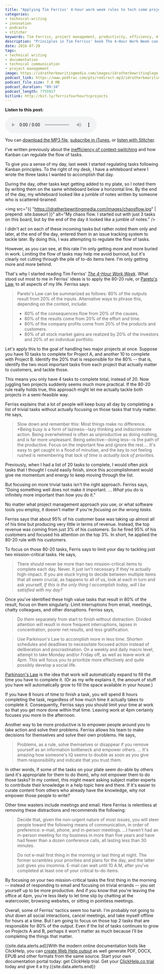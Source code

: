 ```yaml
---
title: "Applying Tim Ferriss' 4-hour work week rules to tech comm projects"
categories:
- technical-writing
- innovation
- podcasts
- stitcher
keywords: Tim Ferriss, project management, productivity, efficiency, 4-hour work week, kanban
description: "Principles in Tim Ferriss' book The 4-Hour Work Week can be applied to tech comm projects. By focusing on the 20% of tasks that result in 80% of the results, limiting your focus to two mission critical tasks a day, empowering those around you to make decisions, and avoiding distractions from trivial tasks, meetings, and email, you can be much more productive in your work. More than crossing off a list of tasks, this approach will likely make your efforts matter."
date: 2016-07-20
tags:
- technical writing
- documentation
- technical communication
- project management
image: https://idratherbewritingmedia.com/images/idratherbewritinglogo.png
podcast_link: https://www.podtrac.com/pts/redirect.mp3/idratherbewritingmedia.com/podcasts/four-hour-projects.mp3
podcast_file_size: 7.8 MB
podcast_duration: "09:34"
podcast_length: 7755917
bitlink: http://bit.ly/ferrisfourhourtcprojects
---
```


<div class="audioControls">
<p><b>Listen to this post:</b></p>
<p><audio controls="controls"><source src="https://www.podtrac.com/pts/redirect.mp3/idratherbewritingmedia.com/podcasts/four-hour-projects.mp3" type="audio/mpeg" /></audio></p>

<p>You can <a href="https://www.podtrac.com/pts/redirect.mp3/idratherbewritingmedia.com/podcasts/four-hour-projects.mp3" alt="Applying 4-hour work week rules to tech comm projects">download the MP3 file</a>, <a href="https://itunes.apple.com/us/podcast/id-rather-be-writing-podcast/id277365275">subscribe in iTunes</a>, or <a href="http://www.stitcher.com/podcast/id-rather-be-writing-technical-writing-podcast"> listen with Stitcher</a>.</p>
</div>

I've written previously about the [inefficiency of context-switching](https://idratherbewriting.com/2016/07/13/context-switching-and-efficiency/) and how Kanban can regulate the flow of tasks.

To give you a sense of my day, last week I started regulating tasks following Kanban principles. To the right of my desk, I have a whiteboard where I wrote the three tasks I wanted to accomplish that day.

During the day, other tasks kept getting added to my plate, so I noted them by writing them on the same whiteboard below a horizontal line. By the end of the day, my whiteboard looked like a jumble of notes written by someone who is scattered-brained:

<img src="{{ "https://idratherbewritingmedia.com/images/chaosflow.jpg" | prepend: site.baseurl }}" alt="My chaos flow. I started out with just 3 tasks on this board, but by the end of the day it looked like a jumble of notes." />

I didn't act on each of these incoming tasks but rather noted them only and later, at the end of the day, entered them in an issue tracking system to tackle later. By doing this, I was attempting to regulate the flow of tasks.

However, as you can see, at this rate I'm only getting more and more buried in work. Limiting the flow of tasks may help me avoid burnout, but it's clearly not cutting through the pile of to-do items here. I'm only getting more and more behind.

That's why I started reading Tim Ferriss' *[The 4-Hour Work Week](http://fourhourworkweek.com/)*. What stood out most to me in Ferriss' ideas is to apply the 80-20 rule, or [Pareto's Law](https://en.wikipedia.org/wiki/Pareto_principle), to all aspects of my life. Ferriss says:

> Pareto's Law can be summarized as follows: 80% of the outputs result from 20% of the inputs. Alternative ways to phrase this, depending on the context, include:
>
>* 80% of the consequences flow from 20% of the causes.
>* 80% of the results come from 20% of the effort and time.
>* 80% of the company profits come from 20% of the products and customers.
>* 80% of all stock market gains are realized by 20% of the investors and 20% of an individual portfolio.

Let's apply this to the goal of handling two major projects at once. Suppose you have 10 tasks to complete for Project A, and another 10 to complete with Project B. Identify the 20% that is responsible for the 80% -- that is, identify the two most important tasks from each project that actually matter to customers, and tackle those.

This means you only have 4 tasks to complete total, instead of 20. Now juggling two projects suddenly seems much more practical. If the 80-20 rule really holds true, this approach might let me actually tackle both projects in a semi-feasible way.

Ferriss explains that a lot of people will keep busy all day by completing a list of trivial tasks without actually focusing on those tasks that truly matter. He says,

>Slow down and remember this: Most things make no difference. *Being busy is a form of laziness--lazy thinking and indiscriminate action. Being overwhelmed is often as unproductive as doing nothing, and is far more unpleasant. Being selective--doing less--is the path of the productive. Focus on the important few and ignore the rest.... It's easy to get caught in a flood of minutiae, and the key to not feeling rushed is remembering that *lack of time is actually lack of priorities.*

Previously, when I had a list of 20 tasks to complete, I would often pick tasks that I thought I could easily finish, since this accomplishment would give me momentum and energy to keep moving through the list.

But focusing on more trivial tasks isn't the right approach. Ferriss says, "Doing something well does not make it important. ... *What* you do is infinitely more important than *how* you do it."

No matter what project management approach you use, or what software tools you employ, it doesn't matter if you're *focusing on the wrong tasks*.

Ferriss says that about 95% of his customer base was taking up almost all of his time but producing very little in terms of revenue. Instead, the top revenue was coming from just 3% of his customers. So he fired 95% of his customers and focused his attention on the top 3%. In short, he applied the 80-20 rule with his customers.

To focus on those 80-20 tasks, Ferris says to limit your day to tackling just two mission-critical tasks. He says,

>There should never be more than two mission-critical items to complete each day. Never. It just isn't necessary if they're actually high-impact. If you are stuck trying to decide between multiple items that all seem crucial, as happens to all of us, look at each in turn and ask yourself, *If this is the only thing I accomplish today, will I be satisfied with my day?*

Once you've identified these high value tasks that result in 80% of the result, focus on them singularly. Limit interruptions from email, meetings, chatty colleagues, and other disruptions. Ferriss says,

>Do them separately from start to finish without distraction. Divided attention will result in more frequent interruptions, lapses in concentration, poorer net results, and less gratification.

> Use Parkinson's Law to accomplish more in less time. Shorten schedules and deadlines to necessitate focused action instead of deliberation and procrastination. On a weekly and daily macro level, attempt to take Monday and/or Friday off, as well as leave work at 4pm. This will focus you to prioritize more effectively and quite possibly develop a social life.

[Parkinson's Law](https://en.wikipedia.org/wiki/Parkinson%27s_law) is the idea that work will automatically expand to fill the time you have to complete it. (Or as my wife explains it, the amount of stuff you have will automatically grow to fill the space available in your house.)

If you have 8 hours of time to finish a task, you will spend 8 hours completing the task, regardless of how much time it actually takes to complete it. Consequently, Ferriss says you should limit your time at work so that you get more done within that time. Leaving work at 4pm certainly focuses you more in the afternoon.

Another way to be more productive is to empower people around you to take action and solve their problems. Ferriss allows his team to make decisions for themselves and solve their own problems. He says,

>Problems, as a rule, solve themselves or disappear if you remove yourself as an information bottleneck and empower others. ... It's amazing how someone's IQ seems to double as soon as you give them responsibility and indicate that you trust them.

In other words, if some of the tasks on your plate seem do-able by others (and it's appropriate for them to do them), why not empower them to do those tasks? In my context, this might meant asking subject matter experts to contribute their knowledge in a help topic here and there. If it's easier to curate content from others who already have the knowledge, why not empower those people to write?

Other time wasters include meetings and email. Here Ferriss is relentless at removing these distractions and recommends the following:

> Decide that, given the non-urgent nature of most issues, you will steer people toward the following means of communication, in order of preference: e-mail, phone, and in-person meetings. ...I haven't had an in-person meeting for my business in more than five years and have had fewer than a dozen conference calls, all lasting less than 30 minutes.
>
> Do not e-mail first thing in the morning or last thing at night. The former scrambles your priorities and plans for the day, and the latter just gives you insomnia. E-mail can wait until 10 A.M, after you've completed at least one of your critical to-do items.

By focusing on your two mission-critical tasks the first thing in the morning -- instead of responding to email and focusing on trivial errands -- you set yourself up to be more productive. And if you know that you're leaving the office at 4pm, you're less likely to let time slip by chatting at the watercooler, browsing websites, or sitting in pointless meetings.

Overall, some of Ferriss' tactics seem too harsh. I'm probably not going to shut down all social interactions, cancel meetings, and take myself offline for hours at a time. But I am going to focus on those top 2 tasks that are responsible for 80% of the output. Even if the list of tasks continues to grow on Projects A and B, perhaps it won't matter as much because I'll be completing the things that matter.

{{site.data.alerts.ad}}With the modern online documentation tools like ClickHelp, you can <a rel="nofollow" href="https://clickhelp.co/online-documentation-tool/">create Web Help output</a> as well generate PDF, DOCX, EPUB and other formats from the same source. Start your own documentation portal today: get ClickHelp trial. Get your <a href="https://clickhelp.co/online-documentation-tool-free-trial/">ClickHelp.co trial</a> today and give it a try.{{site.data.alerts.end}}
